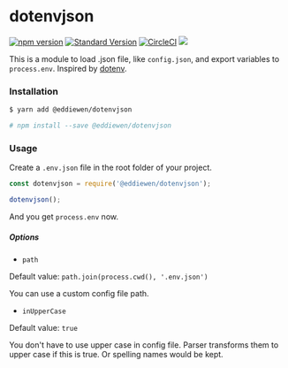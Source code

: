 # dotenvjson

[![npm version](https://badge.fury.io/js/%40eddiewen%2Fdotenvjson.svg)](https://badge.fury.io/js/%40eddiewen%2Fdotenvjson) [![Standard Version](https://img.shields.io/badge/release-standard%20version-brightgreen.svg?style=flat-square)](https://github.com/conventional-changelog/standard-version) [![CircleCI](https://circleci.com/gh/EddieWen-Taiwan/dotenvjson.svg?style=shield)](https://circleci.com/gh/EddieWen-Taiwan/dotenvjson) ![](https://david-dm.org/EddieWen-Taiwan/dotenvjson.svg)

This is a module to load .json file, like `config.json`, and export variables to `process.env`. Inspired by [dotenv](https://github.com/motdotla/dotenv).

### Installation

```bash
$ yarn add @eddiewen/dotenvjson

# npm install --save @eddiewen/dotenvjson
```

### Usage

Create a `.env.json` file in the root folder of your project.

```javascript
const dotenvjson = require('@eddiewen/dotenvjson');

dotenvjson();
```

And you get `process.env` now.

##### Options

- `path`

Default value: `path.join(process.cwd(), '.env.json')`

You can use a custom config file path.

- `inUpperCase`

Default value: `true`

You don't have to use upper case in config file. Parser transforms them to upper case if this is true. Or spelling names would be kept.
